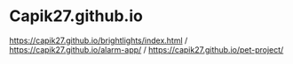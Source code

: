 # Capik27.github.io
https://capik27.github.io/brightlights/index.html / 
https://capik27.github.io/alarm-app/ / 
https://capik27.github.io/pet-project/

